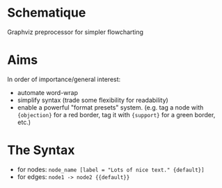 # Schematique
Graphviz preprocessor for simpler flowcharting

# Aims

In order of importance/general interest:
- automate word-wrap
- simplify syntax (trade some flexibility for readability)
- enable a powerful "format presets" system. (e.g. tag a node with `{objection}` for a red border, tag it with `{support}` for a green border, etc.)

# The Syntax

- for nodes: `node_name [label = "Lots of nice text." {default}]`
- for edges: `node1 -> node2 {{default}}`

